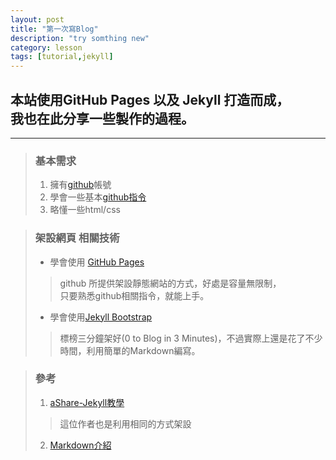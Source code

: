 ```yaml
---
layout: post
title: "第一次寫Blog"
description: "try somthing new"
category: lesson
tags: [tutorial,jekyll]
---
```


## 本站使用GitHub Pages 以及 Jekyll 打造而成，<br>我也在此分享一些製作的過程。  
---
> ### 基本需求
> 1.    擁有[github](https://github.com "Title")帳號
> 2.    學會一些基本[github指令](http://tech.marsw.tw/blog/2013/08/16/git-notes-github "Title")
> 3.    略懂一些html/css
> 


> ### 架設網頁 相關技術
> 
> *	學會使用 [GitHub Pages](https://pages.github.com "Title")
>>  github 所提供架設靜態網站的方式，好處是容量無限制，<br>只要熟悉github相關指令，就能上手。
> * 學會使用[Jekyll Bootstrap](http://jekyllbootstrap.com "Title")
>>  標榜三分鐘架好(0 to Blog in 3 Minutes)，不過實際上還是花了不少時間，利用簡單的Markdown編寫。

>### 參考
> 1.    [aShare-Jekyll教學](http://wcc723.github.io/jekyll/2014/01/04/what-is-jekyll/ "Title")
>> 這位作者也是利用相同的方式架設
> 2.    [Markdown介紹](http://markdown.tw "Title")
>
>
>